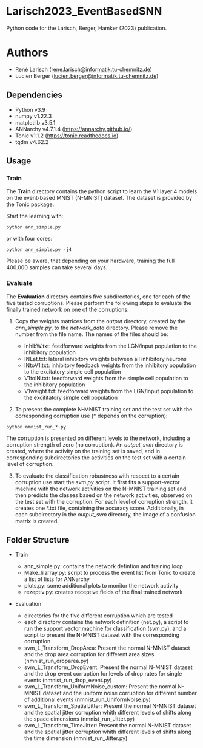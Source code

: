 # Larisch2023_EventBasedSNN

Python code for the Larisch, Berger, Hamker (2023) publication.


# Authors

- René Larisch (rene.larisch@informatik.tu-chemnitz.de)
- Lucien Berger (lucien.berger@informatik.tu-chemnitz.de)

## Dependencies

- Python v3.9
- numpy v1.22.3
- matplotlib v3.5.1
- ANNarchy v4.7.1.4 (https://annarchy.github.io/)
- Tonic v1.1.2 (https://tonic.readthedocs.io)
- tqdm v4.62.2

## Usage

### Train

The **Train** directory contains the python script to learn the V1 layer 4 models on the event-based MNIST (N-MNIST) dataset.
The dataset is provided by the Tonic package.

Start the learning with:

```
python ann_simple.py
```

or with four cores:

```
python ann_simple.py -j4
```

Please be aware, that depending on your hardware, training the full $400.000$ samples can take several days.


### Evaluate

The **Evaluation** directory contains five subdirectories, one for each of the five tested corruptions.
Please perform the following steps to evaluate the finally trained network on one of the corruptions:

1. Copy the weights matrices from the *output* directory, created by the *ann_simple.py*, to the *network_data* directory.
   Please remove the number from the file name. The names of the files should be:
    - InhibW.txt: feedforward weights from the LGN/input population to the inhibitory population
    - INLat.txt: lateral inhibitory weights between all inhibitory neurons
    - INtoV1.txt: inhibitory feedback weights from the inhibitory population to the excitatory simple cell population
    - V1toIN.txt: feedforward weights from the simple cell population to the inhibitory population
    - V1weight.txt: feedforward weights from the LGN/input population to the excititatory simple cell population

2. To present the complete N-MNIST training set and the test set with the corresponding corruption use (* depends on the corruption):

```
python nmnist_run_*.py
```

The corruption is presented on different levels to the network, including a corruption strength of zero (no corruption). 
An *output_svm* directory is created, where the activity on the training set is saved, and in corresponding subdirectories the activities on the test set with a certain level of corruption.

3. To evaluate the classification robustness with respect to a certain corruption use start the *svm.py* script.
It first fits a support-vector machine with the network activities on the N-MNIST training set and then predicts the classes based on the network activities, observed on the test set with the corruption.
For each level of corruption strength, it creates one *.txt file, containing the accuracy score.
Additionally, in each subdirectory in the *output_svm* directory, the image of a confusion matrix is created.

## Folder Structure

- Train
    - ann_simple.py: contains the network defintion and training loop
    - Make_lilarray.py: script to process the event list from Tonic to create a list of lists for ANNarchy
    - plots.py: some additional plots to monitor the network activity
    - rezeptiv.py: creates receptive fields of the final trained network
       
- Evaluation
    - directories for the five different corruption which are tested
    - each directory contains the network definition (net.py), a script to run the support vector machine for classification (svm.py), and a script to present the N-MNIST dataset with the corresponding corruption
    - svm_L_Transform_DropArea: Present the normal N-MNIST dataset and the drop area corruption for different area sizes (nmnist_run_droparea.py)
    - svm_L_Transform_DropEvent: Present the normal N-MNIST dataset and the drop event corruption for levels of drop rates for single events (nmnist_run_drop_event.py)
    - svm_L_Transform_UniformNoise_custom: Present the normal N-MNIST dataset and the uniform noise corruption for different number of additional events (nmnist_run_UniformNoise.py)
    - svm_L_Transform_SpatialJitter: Present the normal N-MNIST dataset and the spatial jitter corruption whith different levels of shifts along the space dimensions (nmnist_run_Jitter.py)
    - svm_L_Transform_TimeJitter: Present the normal N-MNIST dataset and the spatial jitter corruption whith different levels of shifts along the time dimension (nmnist_run_Jitter.py)


